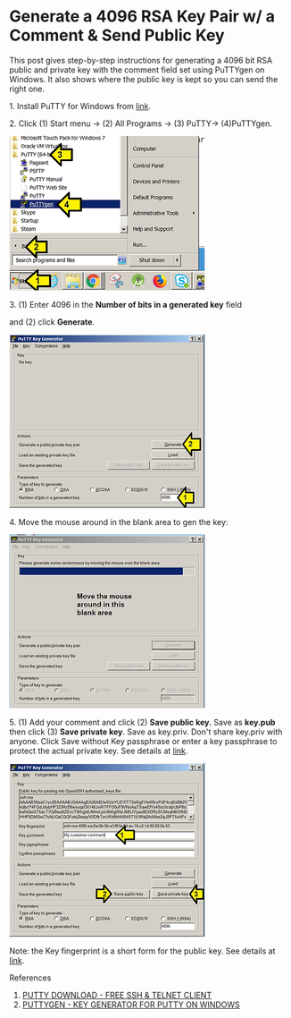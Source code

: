 # Generate a 4096 RSA Key Pair w/ a Comment & Send Public Key

This post gives step-by-step instructions for generating a 4096 bit RSA public and private key with the comment field set using PuTTYgen on Windows. It also shows where the public key is kept so you can send the right one.

1\. Install PuTTY for Windows from [link](http://www.ssh.com/a/putty-0.70-installer.msi).

2\. Click (1) Start menu → (2) All Programs → (3) PuTTY→ (4)PuTTYgen.

![click_puttygen_1](click_puttygen_1.png)

3\. (1) Enter 4096 in the **Number of bits in a generated key** field

and (2) click **Generate**.

![generate_key_pair_2](generate_key_pair_2.png)

4\. Move the mouse around in the blank area to gen the key:

![move_cursor_to_gen_key_3](move_cursor_to_gen_key_3.png)

5\. (1) Add your comment and click (2) **Save public key.** Save as **key.pub** then click (3) **Save private key**. Save as key.priv. Don't share key.priv with anyone. Click Save without Key passphrase or enter a key passphrase to protect the actual private key. See details at [link](http://www.ssh.com/ssh/passphrase).

![save_public_key_4](save_public_key_4.png)

Note: the Key fingerprint is a short form for the public key. See details at [link](http://en.wikipedia.org/wiki/Public_key_fingerprint).

References

1. [PUTTY DOWNLOAD - FREE SSH & TELNET CLIENT](http://www.ssh.com/ssh/putty/download)
2. [PUTTYGEN - KEY GENERATOR FOR PUTTY ON WINDOWS](http://www.ssh.com/ssh/putty/windows/puttygen)